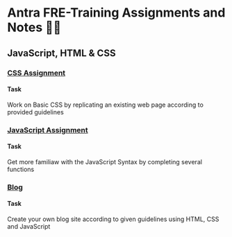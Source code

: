 # Antra FRE-Training Assignments and Notes 👩‍💻

## JavaScript, HTML & CSS

### [CSS Assignment](/01-CSS%20Assignment/)

#### Task

Work on Basic CSS by replicating an existing web page according to provided guidelines

### [JavaScript Assignment](/02_JavaScript%20Assignment/)

#### Task

Get more familiaw with the JavaScript Syntax by completing several functions

### [Blog](/03-Blog-v1.0/)

#### Task

Create your own blog site according to given guidelines using HTML, CSS and JavaScript
